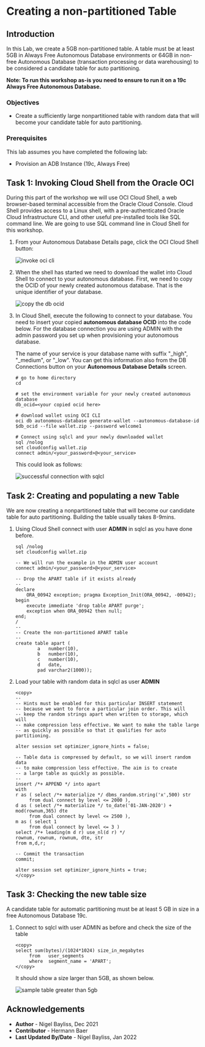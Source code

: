 # Creating a non-partitioned Table

## Introduction

In this Lab, we create a 5GB non-partitioned table. A table must be at least 5GB in Always Free Autonomous Database environments or 64GB in non-free Autonomous Database (transaction processing or data warehousing) to be considered a candidate table for auto partitioning.

**Note: To run this workshop as-is you need to ensure to run it on a 19c Always Free Autonomous Database.**

### Objectives
- Create a sufficiently large nonpartitioned table with random data that will become your candidate table for auto partitioning.

### Prerequisites
This lab assumes you have completed the following lab:

- Provision an ADB Instance (19c, Always Free)


## Task 1: Invoking Cloud Shell from the Oracle OCI 

During this part of the workshop we will use OCI Cloud Shell, a web browser-based terminal accessible from the Oracle Cloud Console. Cloud Shell provides access to a Linux shell, with a pre-authenticated Oracle Cloud Infrastructure CLI, and other useful pre-installed tools like SQL command line. We are going to use SQL command line in Cloud Shell for this workshop. 


1. From your Autonomous Database Details page, click the OCI Cloud Shell button:

	![invoke oci cli](./images/apart_create_table_01.jpg)

2. When the shell has started we need to download the wallet into Cloud Shell to connect to your autonomous database. 
   First, we need to copy the OCID of your newly created autonomous database. That is the unique identifier of your database.	

	![copy the db ocid](./images/apart_create_table_02.jpg)


3. 	In Cloud Shell, execute the following to connect to your database. You need to insert your copied **autonomous database OCID** into the code below. For the database connection you are using ADMIN with the admin password you set up when provisioning your autonomous database.

	The name of your service is your database name with suffix "_high", "_medium", or "_low". You can get this information also from the DB Connections button on your **Autonomous Database Details** screen.
	
	```	
	# go to home directory
	cd
	
	# set the environment variable for your newly created autonomous database
	db_ocid=<your copied ocid here>
	 
	# download wallet using OCI CLI 
	oci db autonomous-database generate-wallet --autonomous-database-id $db_ocid --file wallet.zip --password welcome1
	
	# Connect using sqlcl and your newly downloaded wallet
	sql /nolog
	set cloudconfig wallet.zip
	connect admin/<your_password>@<your_service>
	```
	This could look as follows:

	![successful connection with sqlcl](./images/apart_create_table_03.jpg)


## Task 2: Creating and populating a new Table

We are now creating a nonpartitioned table that will become our candidate table for auto partitioning. Building the table usually takes 8-9mins.

1. Using Cloud Shell connect with user **ADMIN** in sqlcl as you have done before.
	
	```
	sql /nolog
	set cloudconfig wallet.zip
	
	-- We will run the example in the ADMIN user account
	connect admin/<your_password>@<your_service>
	  
	-- Drop the APART table if it exists already
	--
	declare
		ORA_00942 exception; pragma Exception_Init(ORA_00942, -00942);
	begin
		execute immediate 'drop table APART purge';
		exception when ORA_00942 then null;
	end;
	/
	--
	-- Create the non-partitioned APART table
	--
	create table apart (
			a   number(10), 
			b   number(10), 
			c   number(10), 
			d   date, 
			pad varchar2(1000));
	```

2. Load your table with random data in sqlcl as user **ADMIN**
	
	```
	<copy>
	--
	-- Hints must be enabled for this particular INSERT statement
	-- because we want to force a particular join order. This will 
	-- keep the random strings apart when written to storage, which will  
	-- make compression less effective. We want to make the table large
	-- as quickly as possible so that it qualifies for auto partitioning.
	  
	alter session set optimizer_ignore_hints = false;
	  
	-- Table data is compressed by default, so we will insert random data 
	-- to make compression less effective. The aim is to create
	-- a large table as quickly as possible.
	-- 
	insert /*+ APPEND */ into apart
	with
	r as ( select /*+ materialize */ dbms_random.string('x',500) str 
	     from dual connect by level <= 2000 ),
	d as ( select /*+ materialize */ to_date('01-JAN-2020') + mod(rownum,365) dte 
	     from dual connect by level <= 2500 ),
	m as ( select 1 
	     from dual connect by level <= 3 )
	select /*+ leading(m d r) use_nl(d r) */
	rownum, rownum, rownum, dte, str
	from m,d,r;
	  
	-- Commit the transaction
	commit;

	alter session set optimizer_ignore_hints = true;
	</copy>
	```    

## Task 3: Checking the new table size
A candidate table for automatic partitioning must be at least 5 GB in size in a free Autonomous Database 19c.

1. Connect to sqlcl with user ADMIN as before and check the size of the table

	```
	<copy>
	select sum(bytes)/(1024*1024) size_in_megabytes 
	     from   user_segments
	     where  segment_name = 'APART';
	</copy>
	```
	It should show a size larger than 5GB, as shown below.

	![sample table greater than 5gb](./images/apart_create_table_04.jpg)

## Acknowledgements
* **Author** - Nigel Bayliss, Dec 2021 
* **Contributor** - Hermann Baer
* **Last Updated By/Date** - Nigel Bayliss, Jan 2022